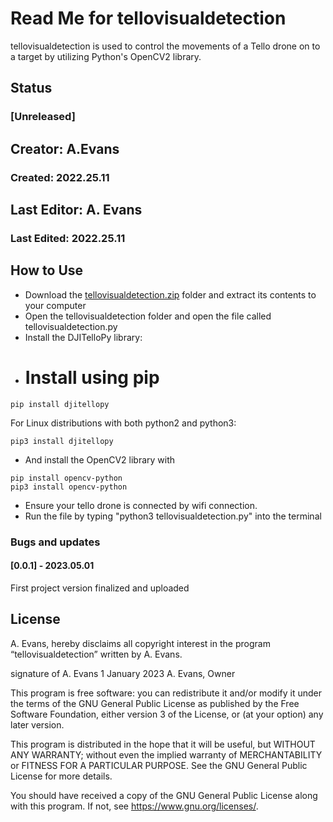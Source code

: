 # Read Me for tellovisualdetection
tellovisualdetection is used to control the movements of a Tello drone on to a target by utilizing Python's OpenCV2 library.
## Status
### [Unreleased]
## Creator: A.Evans
### Created: 2022.25.11
## Last Editor: A. Evans
### Last Edited: 2022.25.11

## How to Use
- Download the [tellovisualdetection.zip](github.com/link "tellovisualdetection.zip") folder and extract its contents to your computer
- Open the tellovisualdetection folder and open the file called tellovisualdetection.py
- Install the DJITelloPy library:
- # Install using pip
```
pip install djitellopy
```

For Linux distributions with both python2 and python3:
```
pip3 install djitellopy
```
- And install the OpenCV2 library with
```
pip install opencv-python
pip3 install opencv-python
```
- Ensure your tello drone is connected by wifi connection.
- Run the file by typing "python3 tellovisualdetection.py" into the terminal

### Bugs and updates
#### [0.0.1] - 2023.05.01 
First project version finalized and uploaded

## License
A. Evans, hereby disclaims all copyright interest in the program “tellovisualdetection” written by A. Evans.

signature of A. Evans 1 January 2023
A. Evans, Owner

This program is free software: you can redistribute it and/or modify it under the terms of the GNU General Public License as published by the Free Software Foundation, either version 3 of the License, or (at your option) any later version.

This program is distributed in the hope that it will be useful, but WITHOUT ANY WARRANTY; without even the implied warranty of MERCHANTABILITY or FITNESS FOR A PARTICULAR PURPOSE. See the GNU General Public License for more details.

You should have received a copy of the GNU General Public License along with this program. If not, see <https://www.gnu.org/licenses/>.

